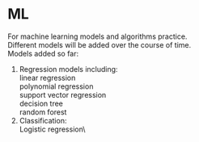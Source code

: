 # ML
For machine learning models and algorithms practice.\
Different models will be added over the course of time.\
Models added so far:
1. Regression models including:\
    linear regression\
    polynomial regression\
    support vector regression\
    decision tree\
    random forest
2. Classification:\
    Logistic regression\
    